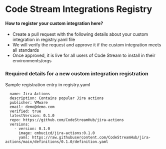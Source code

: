 # Code Stream Integrations Registry

#### How to register your custom integration here?

- Create a pull request with the following details about your custom integration in registry.yaml file
- We will verify the request and approve it if the custom integration meets all standards
- Once approved, it is live for all users of Code Stream to install in their environments/orgs

### Required details for a new custom integration registration

Sample registration entry in registry.yaml
```
  name: Jira Actions
  description: Contains popular Jira actions
  publisher: VMware
  email: demo@demo.com
  verified: true
  latestVersion: 0.1.0
  repo: https://github.com/CodeStreamHub/jira-actions
  versions:
    - version: 0.1.0
      image: cmbucicd/jira-actions:0.1.0
      yaml: https://raw.githubusercontent.com/CodeStreamHub/jira-actions/main/definitions/0.1.0/definition.yaml 
